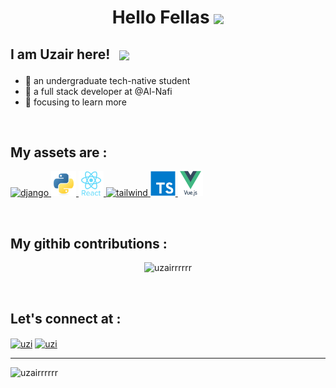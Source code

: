 <h1 align="center"> Hello Fellas
<img align="center" src = "https://media2.giphy.com/media/QssGEmpkyEOhBCb7e1/giphy.gif?cid=ecf05e47a0n3gi1bfqntqmob8g9aid1oyj2wr3ds3mg700bl&rid=giphy.gif" width = 120px>
<h2>
  <p align="left">
    I am Uzair here! 
    <img src="https://raw.githubusercontent.com/MartinHeinz/MartinHeinz/master/wave.gif" width="30px" style="vertical-align:middle; margin-left: 10px;">
  </p>
</h2>

- 🌱 an undergraduate tech-native student
- 🌟 a full stack developer at @Al-Nafi
- 🔭 focusing to learn more

<br>
<h2 align="left">  My assets are : </h2>
<p align="left"> <a href="https://www.djangoproject.com/" target="_blank" rel="noreferrer"> <img src="https://cdn.worldvectorlogo.com/logos/django.svg" alt="django" width="40" height="40"/> </a> <a href="https://www.python.org" target="_blank" rel="noreferrer"> <img src="https://raw.githubusercontent.com/devicons/devicon/master/icons/python/python-original.svg" alt="python" width="40" height="40"/> </a> <a href="https://reactjs.org/" target="_blank" rel="noreferrer"> <img src="https://raw.githubusercontent.com/devicons/devicon/master/icons/react/react-original-wordmark.svg" alt="react" width="40" height="40"/> </a> <a href="https://tailwindcss.com/" target="_blank" rel="noreferrer"> <img src="https://www.vectorlogo.zone/logos/tailwindcss/tailwindcss-icon.svg" alt="tailwind" width="40" height="40"/> </a> <a href="https://www.typescriptlang.org/" target="_blank" rel="noreferrer"> <img src="https://raw.githubusercontent.com/devicons/devicon/master/icons/typescript/typescript-original.svg" alt="typescript" width="40" height="40"/> </a> <a href="https://vuejs.org/" target="_blank" rel="noreferrer"> <img src="https://raw.githubusercontent.com/devicons/devicon/master/icons/vuejs/vuejs-original-wordmark.svg" alt="vuejs" width="40" height="40"/> </a> </p>
<br>
<h2 align="left">  My githib contributions : </h2>
<p align="center">
  <img src="https://github-readme-streak-stats.herokuapp.com/?user=uzairrrrrr" alt="uzairrrrrr" style=style="width: 100%; height: auto;"  />
</p>

<br>
<h2> Let's connect at :  </h2>
  <p align="left">
  <a href="https://www.linkedin.com/in/uzair-" target="blank"><img align="center"
      src="https://raw.githubusercontent.com/rahuldkjain/github-profile-readme-generator/master/src/images/icons/Social/linked-in-alt.svg"
      alt="uzi" height="30" width="40" /></a>  <a href="https://www.instagram.com/itzzz_uzi/" target="blank"><img align="center"
      src="https://raw.githubusercontent.com/rahuldkjain/github-profile-readme-generator/master/src/images/icons/Social/instagram.svg"
      alt="uzi" height="30" width="40" /></a>
</p>
<hr>
<p align="left">
    <img src="https://komarev.com/ghpvc/?username=uzairrrrrr&label=Profile%20views&color=0e75b6&style=flat" alt="uzairrrrrr" />
  </p>
